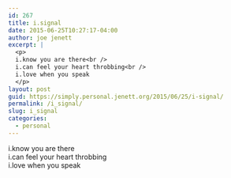 ```yaml
---
id: 267
title: i.signal
date: 2015-06-25T10:27:17-04:00
author: joe jenett
excerpt: |
  <p>
  i.know you are there<br />
  i.can feel your heart throbbing<br />
  i.love when you speak
  </p>
layout: post
guid: https://simply.personal.jenett.org/2015/06/25/i-signal/
permalink: /i_signal/
slug: i_signal
categories:
  - personal
---
```

i.know you are there  
i.can feel your heart throbbing  
i.love when you speak
